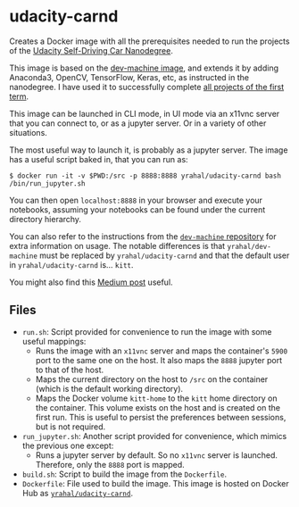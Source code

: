# udacity-carnd
Creates a Docker image with all the prerequisites needed to run the projects of the [Udacity Self-Driving
Car Nanodegree](https://www.udacity.com/course/self-driving-car-engineer-nanodegree--nd013).

This image is based on the [dev-machine image](https://github.com/yrahal/dev-machine), and extends it by
adding Anaconda3, OpenCV, TensorFlow, Keras, etc, as instructed in the nanodegree. I have used it to
successfully complete [all projects of the first term](https://github.com/yrahal/udacity-sdcnd).

This image can be launched in CLI mode, in UI mode via an x11vnc server that you can connect to, or as a 
jupyter server. Or in a variety of other situations.

The most useful way to launch it, is probably as a jupyter server. The image has a useful script baked in,
that you can run as:

`$ docker run -it -v $PWD:/src -p 8888:8888 yrahal/udacity-carnd bash /bin/run_jupyter.sh`

You can then open `localhost:8888` in your browser and execute your notebooks, assuming your notebooks
can be found under the current directory hierarchy.

You can also refer to the instructions from the [`dev-machine` repository](https://github.com/yrahal/dev-machine/blob/master/README.md) for extra information on
usage. The notable differences is that `yrahal/dev-machine` must be replaced by `yrahal/udacity-carnd`
and that the default user in `yrahal/udacity-carnd` is... `kitt`.

You might also find this [Medium post](https://medium.com/@YoucefRahal/docker-image-for-the-udacity-self-driving-car-nanodegree-with-ui-995d58ab92d6)
useful.

## Files
* `run.sh`: Script provided for convenience to run the image with some useful mappings:
  * Runs the image with an `x11vnc` server and maps the container's `5900` port to the same one on
  the host. It also maps the `8888` jupyter port to that of the host.
  * Maps the current directory on the host to `/src` on the container (which is the default working
  directory).
  * Maps the Docker volume `kitt-home` to the `kitt` home directory on the container. This volume
  exists on the host and is created on the first run. This is useful to persist the preferences
  between sessions, but is not required.
* `run_jupyter.sh`: Another script provided for convenience, which mimics the previous one except:
  * Runs a jupyter server by default. So no `x11vnc` server is launched. Therefore, only the 
    `8888` port is mapped.
* `build.sh`: Script to build the image from the `Dockerfile`.
* `Dockerfile`: File used to build the image. This image is hosted on Docker Hub as
[`yrahal/udacity-carnd`](https://hub.docker.com/r/yrahal/udacity-carnd).
